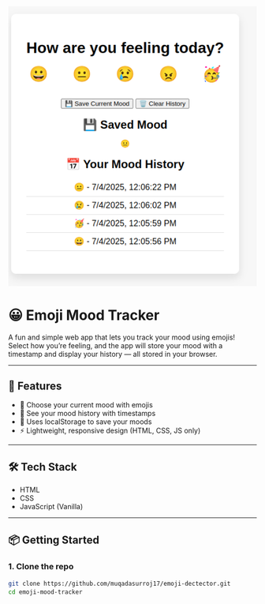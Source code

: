 ![image](https://github.com/muqadasurooj17/emogydectecter/blob/main/mood%20dectector.png)



# 😀 Emoji Mood Tracker

A fun and simple web app that lets you track your mood using emojis!  
Select how you’re feeling, and the app will store your mood with a timestamp and display your history — all stored in your browser.


---

## 🚀 Features

- 🧠 Choose your current mood with emojis
- 📅 See your mood history with timestamps
- 💾 Uses localStorage to save your moods
- ⚡ Lightweight, responsive design (HTML, CSS, JS only)

---

## 🛠️ Tech Stack

- HTML
- CSS
- JavaScript (Vanilla)

---

## 📦 Getting Started

### 1. Clone the repo

```bash
git clone https://github.com/muqadasurroj17/emoji-dectector.git
cd emoji-mood-tracker
